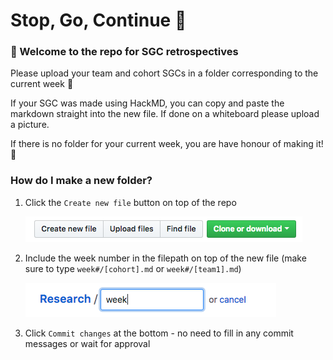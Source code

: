 # Stop, Go, Continue :vertical_traffic_light:

### :wave: Welcome to the repo for SGC retrospectives

Please upload your team and cohort SGCs in a folder corresponding to the current week :calendar:

If your SGC was made using HackMD, you can copy and paste the markdown straight into the new file. If done on a whiteboard please upload a picture.

If there is no folder for your current week, you are have honour of making it! :tada: 

### How do I make a new folder?

1. Click the `Create new file` button on top of the repo

   ![create file button](https://github.com/fac-15/Research/blob/master/CreateNewFile_button.png)

2. Include the week number in the filepath on top of the new file (make sure to type `week#/[cohort].md` or `week#/[team1].md`)

   ![filepath](https://github.com/fac-15/Research/blob/master/Screen%20Shot%202018-10-30%20at%2019.43.53.png)

3. Click `Commit changes` at the bottom - no need to fill in any commit messages or wait for approval
